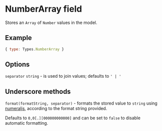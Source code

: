 # NumberArray field

Stores an `Array` of `Number` values in the model.

## Example

```js
{ type: Types.NumberArray }
```

## Options

`separator` `string` - is used to join values; defaults to `' | '`

## Underscore methods

`format(formatString, separator)` - formats the stored value to `string` using [numeraljs](http://numeraljs.com/), according to the format string provided.

Defaults to `0,0[.][000000000000]` and can be set to `false` to disable automatic formatting.
